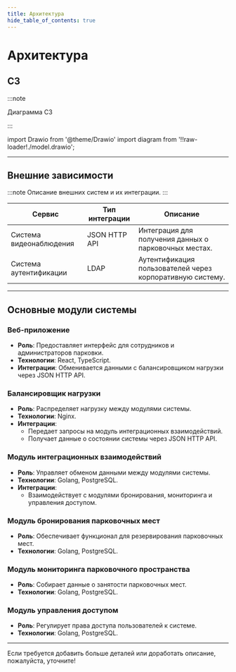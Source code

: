 ```yaml
---
title: Архитектура
hide_table_of_contents: true
---
```


# Архитектура

## C3

:::note

Диаграмма C3

:::

import Drawio from '@theme/Drawio'
import diagram from '!!raw-loader!./model.drawio';

<Drawio content={diagram} editable={false} />

---

## Внешние зависимости

:::note
Описание внешних систем и их интеграции.
:::

| Сервис                  | Тип интеграции | Описание                                                  |
| ----------------------- | -------------- | --------------------------------------------------------- |
| Система видеонаблюдения | JSON HTTP API  | Интеграция для получения данных о парковочных местах.     |
| Система аутентификации  | LDAP           | Аутентификация пользователей через корпоративную систему. |

---

## Основные модули системы

### Веб-приложение

- **Роль**: Предоставляет интерфейс для сотрудников и администраторов парковки.
- **Технологии**: React, TypeScript.
- **Интеграции**: Обменивается данными с балансировщиком нагрузки через JSON HTTP API.

### Балансировщик нагрузки

- **Роль**: Распределяет нагрузку между модулями системы.
- **Технологии**: Nginx.
- **Интеграции**:
  - Передает запросы на модуль интеграционных взаимодействий.
  - Получает данные о состоянии системы через JSON HTTP API.

### Модуль интеграционных взаимодействий

- **Роль**: Управляет обменом данными между модулями системы.
- **Технологии**: Golang, PostgreSQL.
- **Интеграции**:
  - Взаимодействует с модулями бронирования, мониторинга и управления доступом.

### Модуль бронирования парковочных мест

- **Роль**: Обеспечивает функционал для резервирования парковочных мест.
- **Технологии**: Golang, PostgreSQL.

### Модуль мониторинга парковочного пространства

- **Роль**: Собирает данные о занятости парковочных мест.
- **Технологии**: Golang, PostgreSQL.

### Модуль управления доступом

- **Роль**: Регулирует права доступа пользователей к системе.
- **Технологии**: Golang, PostgreSQL.

---

Если требуется добавить больше деталей или доработать описание, пожалуйста, уточните!
